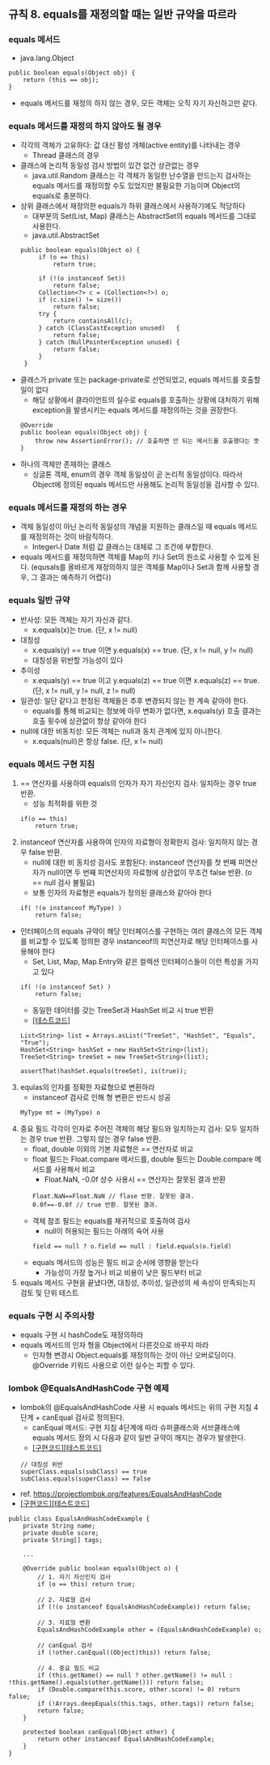 ## 규칙 8. equals를 재정의할 때는 일반 규약을 따르라

### equals 메서드
 * java.lang.Object
 ```
 public boolean equals(Object obj) {
     return (this == obj);
 }
 ```
 * equals 메서드를 재정의 하지 않는 경우, 모든 객체는 오직 자기 자신하고만 같다.

### equals 메서드를 재정의 하지 않아도 될 경우
 * 각각의 객체가 고유하다: 값 대신 활성 개체(active entity)를 나타내는 경우
   * Thread 클래스의 경우
 * 클래스에 논리적 동일성 검사 방법이 있건 없건 상관없는 경우
   * java.util.Random 클래스는 각 객체가 동일한 난수열을 만드는지 검사하는 equals 메서드를 재정의할 수도 있었지만 불필요한 기능이며 Object의 equals로 충분하다.
 * 상위 클래스에서 재정의한 equals가 하위 클래스에서 사용하기에도 적당하다
   * 대부분의 Set(List, Map) 클래스는 AbstractSet의 equals 메서드를 그대로 사용한다.
   * java.util.AbstractSet
   ```
   public boolean equals(Object o) {
        if (o == this)
            return true;

        if (!(o instanceof Set))
            return false;
        Collection<?> c = (Collection<?>) o;
        if (c.size() != size())
            return false;
        try {
            return containsAll(c);
        } catch (ClassCastException unused)   {
            return false;
        } catch (NullPointerException unused) {
            return false;
        }
    }
   ```
 * 클래스가 private 또는 package-private로 선언되었고, equals 메서드를 호출할 일이 없다
   * 해당 상황에서 클라이언트의 실수로 equals를 호출하는 상황에 대처하기 위해 exception을 발생시키는 equals 메서드를 재정의하는 것을 권장한다.
   ```
   @Override
   public boolean equals(Object obj) {
       throw new AssertionError(); // 호출하면 안 되는 메서드를 호출했다는 뜻
   }
   ```
 * 하나의 객체만 존재하는 클래스
   * 싱글톤 객체, enum의 경우 객체 동일성이 곧 논리적 동일성이다. 따라서 Object에 정의된 equals 메서드만 사용해도 논리적 동일성을 검사할 수 있다.

### equals 메서드를 재정의 하는 경우
 * 객체 동일성이 아닌 논리적 동일성의 개념을 지원하는 클래스일 때 equals 메서드를 재정의하는 것이 바람직하다.
   * Integer나 Date 처럼 값 클래스는 대체로 그 조건에 부합한다.
 * equals 메서드를 재정의하면 객체를 Map의 키나 Set의 원소로 사용할 수 있게 된다. (equsals를 올바르게 재정의하지 않은 객체를 Map이나 Set과 함께 사용할 경우, 그 결과는 예측하기 어렵다)
 
### equals 일반 규약
 * 반사성: 모든 객체는 자기 자신과 같다.
   * x.equals(x)는 true. (단, x != null)
 * 대칭성
   * x.equals(y) == true 이면 y.equals(x) == true. (단, x != null, y != null)
   * 대칭성을 위반할 가능성이 있다
 * 추이성
   * x.equals(y) == true 이고 y.equals(z) == true 이면 x.equals(z) == true. (단, x != null, y != null, z != null)
 * 일관성: 일단 같다고 판정된 객체들은 추후 변경되지 않는 한 계속 같아야 한다.
   * equals를 통해 비교되는 정보에 아무 변화가 없다면, x.equals(y) 호출 결과는 호출 횟수에 상관없이 항상 같아야 한다
 * null에 대한 비동치성: 모든 객체는 null과 동치 관계에 있지 아니한다.
   * x.equals(null)은 항상 false. (단, x != null)
   
### equals 메서드 구현 지침
 1. == 연산자를 사용하여 equals의 인자가 자기 자신인지 검사: 일치하는 경우 true 반환.
     * 성능 최적화를 위한 것
     ```
     if(o == this)
         return true;
     ```
 2. instanceof 연산자를 사용하여 인자의 자료형이 정확한지 검사: 일치하지 않는 경우 false 반환.
     * null에 대한 비 동치성 검사도 포함된다: instanceof 연산자를 첫 번째 피연산자가 null이면 두 번째 피연산자의 자료형에 상관없이 무조건 false 반환. (o == null 검사 불필요)
     * 보통 인자의 자료형은 equals가 정의된 클래스와 같아야 한다
     ```
     if( !(o instanceof MyType) )
         return false;
     ```
   * 인터페이스의 equals 규약이 해당 인터페이스를 구현하는 여러 클래스의 모든 객체를 비교할 수 있도록 정의한 경우 instanceof의 피연산자로 해당 인터페이스를 사용해야 한다
     * Set, List, Map, Map.Entry와 같은 컬렉션 인터페이스들이 이런 특성을 가지고 있다
     ```
     if( !(o instanceof Set) )
         return false;
     ```
     * 동일한 데이터를 갖는 TreeSet과 HashSet 비교 시 true 반환
     * [[테스트코드]](https://github.com/Hyunhoo-Kwon/EffectiveJava/blob/master/Examples/src/test/java/chapter03/item08/SetTest.java)
     ```
     List<String> list = Arrays.asList("TreeSet", "HashSet", "Equals", "True");
     HashSet<String> hashSet = new HashSet<String>(list);
     TreeSet<String> treeSet = new TreeSet<String>(list);

     assertThat(hashSet.equals(treeSet), is(true));
     ```
 3. equlas의 인자를 정확한 자료형으로 변환하라
     * instanceof 검사로 인해 형 변환은 반드시 성공
     ```
     MyType mt = (MyType) o
     ```
 4. 중요 필드 각각이 인자로 주어진 객체의 해당 필드와 일치하는지 검사: 모두 일치하는 경우 true 반환. 그렇지 않는 경우 false 반환.
     * float, double 이외의 기본 자료형은 == 연산자로 비교
     * float 필드는 Float.compare 메서드를, double 필드는 Double.compare 메서드를 사용해서 비교
       * Float.NaN, -0.0f 상수 사용시 == 연산자는 잘못된 결과 반환
       ```
       Float.NaN==Float.NaN // flase 반환. 잘못된 결과.
       0.0f==-0.0f // true 반환. 잘못된 결과.
       ```
     * 객체 참조 필드는 equals를 재귀적으로 호출하여 검사
       * null이 허용되는 필드는 아래의 숙어 사용
       ```
       field == null ? o.field == null : field.equals(o.field)
       ```
     * equals 메서드의 성능은 필드 비교 순서에 영향을 받는다
       * 가능성이 가장 높거나 비교 비용이 낮은 필드부터 비교
  5. equals 메서드 구현을 끝냈다면, 대칭성, 추이성, 일관성의 세 속성이 만족되는지 검토 및 단위 테스트

### equals 구현 시 주의사항
 * equals 구현 시 hashCode도 재정의하라
 * equals 메서드의 인자 형을 Object에서 다른것으로 바꾸지 마라
   * 인자형 변경시 Object.equals를 재정의하는 것이 아닌 오버로딩이다. @Override 키워드 사용으로 이런 실수는 피할 수 있다.

### lombok @EqualsAndHashCode 구현 예제
  * lombok의 @EqualsAndHashCode 사용 시 equals 메서드는 위의 구현 지침 4단계 + canEqual 검사로 정의된다.
    * canEqual 메서드: 구현 지침 4단계에 따라 슈퍼클래스와 서브클래스에 equals 메서드 정의 시 다음과 같이 일반 규약이 깨지는 경우가 발생한다.
    * [[구현코드]](https://github.com/Hyunhoo-Kwon/EffectiveJava/blob/master/Examples/src/main/java/chapter03/item08/SubClass.java)[[테스트코드]](https://github.com/Hyunhoo-Kwon/EffectiveJava/blob/master/Examples/src/test/java/chapter03/item08/SubClassTest.java)
    ```
    // 대칭성 위반
    superClass.equals(subClass) == true
    subClass.equals(superClass) == false
    ```
  * ref. https://projectlombok.org/features/EqualsAndHashCode
  * [[구현코드]](https://github.com/Hyunhoo-Kwon/EffectiveJava/blob/master/Examples/src/main/java/chapter03/item08/EqualsAndHashCodeExample.java)[[테스트코드]](https://github.com/Hyunhoo-Kwon/EffectiveJava/blob/master/Examples/src/test/java/chapter03/item08/EqualsAndHashCodeExampleTest.java)
  ```
  public class EqualsAndHashCodeExample {
      private String name;
      private double score;
      private String[] tags;
      
      ...
      
      @Override public boolean equals(Object o) {
          // 1. 자기 자신인지 검사
          if (o == this) return true;
          
          // 2. 자료형 검사
          if (!(o instanceof EqualsAndHashCodeExample)) return false;
          
          // 3. 자료형 변환
          EqualsAndHashCodeExample other = (EqualsAndHashCodeExample) o;
          
          // canEqual 검사
          if (!other.canEqual((Object)this)) return false;
          
          // 4. 중요 필드 비교
          if (this.getName() == null ? other.getName() != null : !this.getName().equals(other.getName())) return false;
          if (Double.compare(this.score, other.score) != 0) return false;
          if (!Arrays.deepEquals(this.tags, other.tags)) return false;
          return false;
      }
      
      protected boolean canEqual(Object other) {
          return other instanceof EqualsAndHashCodeExample;
      }
  }
  ```

